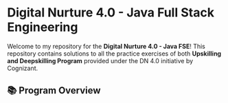 # Digital Nurture 4.0 - Java Full Stack Engineering 

Welcome to my repository for the **Digital Nurture 4.0 - Java FSE**! This repository contains solutions to all the practice exercises of both **Upskilling and Deepskilling Program** provided under the DN 4.0 initiative by Cognizant.

## 📚 Program Overview

